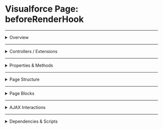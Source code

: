 # Visualforce Page: beforeRenderHook

---

<details>
<summary>Overview</summary>

## Visualforce Page Overview: beforeRenderHook

The 'beforeRenderHook' Visualforce page utilizes the BeforeRenderHookController to manage the rendering of course data dynamically, ensuring that relevant information is populated prior to display.

### Purpose of the Page
The purpose of this page is to retrieve and present a list of courses to the user, leveraging the action method to populate data before the page is rendered.



### Metadata
- **API Version**: 54
- **Label**: Before Render Hook

</details>

---

<details>
<summary>Controllers / Extensions</summary>

## Key Controllers / Extensions Used
- **Standard Controller**: None
- **Custom Controller**: BeforeRenderHookController
- **Extensions**: 
  None

</details>

---

<details>
<summary>Properties & Methods</summary>

## Properties
| Name | Type | Visibility | Modifiers | Description |
|------|------|-------------|------------|--------------|
| `courses` | `List<String>` | `public` | `None` | A list of course names or objects that can be rendered on the Visualforce page. |

---

## Methods
_No public methods found in associated Apex controllers/extensions._

</details>

---

<details>
<summary>Page Structure</summary>

### Forms
- No `apex:form` detected

### Inputs
- No input bindings detected

### Buttons
- No actionable buttons or links detected

</details>

---

<details>
<summary>Page Blocks</summary>

## Page Blocks on the Page
_No `apex:pageBlock` components detected._

</details>

---

<details>
<summary>AJAX Interactions</summary>

- No `apex:actionSupport` components detected.

- No `apex:outputPanel` components detected.

</details>

---

<details>
<summary>Dependencies & Scripts</summary>

### Objects
- `BeforeRenderHookController`

### Fields
- `populateCourses`
- `courses`
- `course`

### Custom Components
- No custom components detected.

### Scripts
- No script tags detected.

</details>